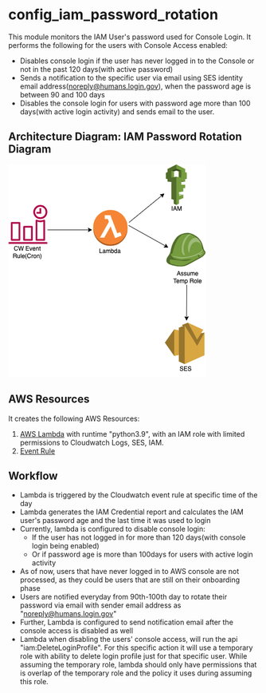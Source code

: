 # config_iam_password_rotation
This module monitors the IAM User's password used for Console Login. It performs the following for the users with Console Access enabled:
- Disables console login if the user has never logged in to the Console or not in the past 120 days(with active password)
- Sends a notification to the specific user via email using SES identity email address(noreply@humans.login.gov), when the password age is between 90 and 100 days
- Disables the console login for users with password age more than 100 days(with active login activity) and sends email to the user.

## Architecture Diagram: IAM Password Rotation Diagram

![Iam Password Rotation](./diagrams/password_rotation_ses.png)

## AWS Resources 
It creates the following AWS Resources:
 1. [AWS Lambda](https://docs.aws.amazon.com/lambda/latest/dg/welcome.html) with runtime "python3.9", with an IAM role with limited permissions to Cloudwatch Logs, SES, IAM.
2. [Event Rule](https://docs.aws.amazon.com/AmazonCloudWatch/latest/events/Create-CloudWatch-Events-Rule.html)


## Workflow
- Lambda is triggered by the Cloudwatch event rule at specific time of the day
- Lambda generates the IAM Credential report and calculates the IAM user's password age and the last time it was used to login
- Currently, lambda is configured to disable console login:
   - If the user has not logged in for more than 120 days(with console login being enabled)
   - Or if password age is more than 100days for users with active login activity
- As of now, users that have never logged in to AWS console are not processed, as they could be users that are still on their onboarding phase
- Users are notified everyday from 90th-100th day to rotate their password via email with sender email address as "noreply@humans.login.gov"
- Further, Lambda is configured to send notification email after the console access is disabled as well
- Lambda when disabling the users' console access, will run the api "iam:DeleteLoginProfile". For this specific action it will use a temporary role with ability to delete login profile just for that specific user. While assuming the temporary role, lambda should only have permissions that is overlap of the temporary role and the  policy it uses during assuming this role.